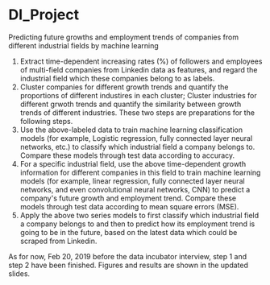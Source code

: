 # DI_Project

Predicting future growths and employment trends of companies from different industrial fields by machine learning
1. Extract time-dependent increasing rates (%) of followers and employees of multi-field companies from Linkedin data as features, and regard the industrial field which these companies belong to as labels.
2. Cluster companies for different growth trends and quantify the proportions of different industires in each cluster; Cluster industries for different grwoth trends and quantify the similarity between growth trends of different industries. These two steps are preparations for the following steps.
3. Use the above-labeled data to train machine learning classification models (for example, Logistic regression, fully connected layer neural networks, etc.) to classify which industrial field a company belongs to. Compare these models through test data according to accuracy.
4. For a specific industrial field, use the above time-dependent growth information for different companies in this field to train machine learning models (for example, linear regression, fully connected layer neural networks, and even convolutional neural networks, CNN) to predict a company's future growth and employment trend. Compare these models through test data according to mean square errors (MSE).
5. Apply the above two series models to first classify which industrial field a company belongs to and then to predict how its employment trend is going to be in the future, based on the latest data which could be scraped from Linkedin. 

As for now, Feb 20, 2019 before the data incubator interview, step 1 and step 2 have been finished. Figures and results are shown in the updated slides. 
